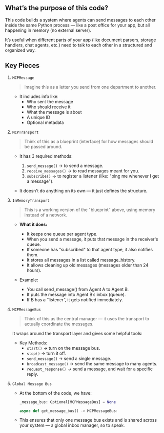 ## What’s the purpose of this code?
This code builds a system where agents can send messages to each other inside the same Python process — like a post office for your app, but all happening in memory (no external server).

It’s useful when different parts of your app (like document parsers, storage handlers, chat agents, etc.) need to talk to each other in a structured and organized way.

## Key Pieces
1. `MCPMessage`
    > Imagine this as a letter you send from one department to another.

    - It includes info like:
        - Who sent the message
        - Who should receive it
        - What the message is about
        - A unique ID
        - Optional metadata

2. `MCPTransport`
    > Think of this as a blueprint (interface) for how messages should be passed around.

    - It has 3 required methods:
        1. `send_message()` → to send a message.
        2. `receive_messages()` → to read messages meant for you.
        3. `subscribe()` → to register a listener (like: "ping me whenever I get a message").

    - It doesn't do anything on its own — it just defines the structure.

3. `InMemoryTransport`
    > This is a working version of the "blueprint" above, using memory instead of a network.

    - **What it does:**  
        - It keeps one queue per agent type. 
        - When you send a message, it puts that message in the receiver's queue. 
        - If someone has "subscribed" to that agent type, it also notifies them. 
        - It stores all messages in a list called message_history. 
        - It allows cleaning up old messages (messages older than 24 hours).

    - Example:
        - You call send_message() from Agent A to Agent B.
        - It puts the message into Agent B’s inbox (queue).
        - If B has a “listener”, it gets notified immediately.

4. `MCPMessageBus`
    > Think of this as the central manager — it uses the transport to actually coordinate the messages.

    It wraps around the transport layer and gives some helpful tools:

    - Key Methods:
        - `start()` → turn on the message bus.
        - `stop()` → turn it off.
        - `send_message()` → send a single message.
        - `broadcast_message()` → send the same message to many agents.
        - `request_response()` → send a message, and wait for a specific reply.

5. `Global Message Bus`
    - At the bottom of the code, we have:

        ```python
        _message_bus: Optional[MCPMessageBus] = None

        async def get_message_bus() -> MCPMessageBus:
        ```
    - This ensures that only one message bus exists and is shared across your system — a global inbox manager, so to speak.